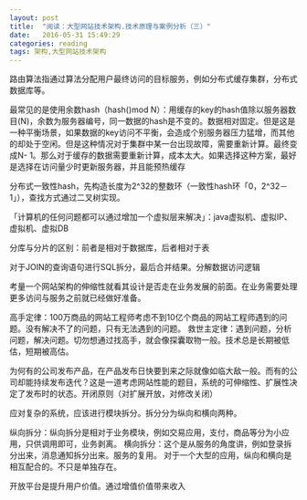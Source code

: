 ```yaml
---
layout: post
title:  "阅读：大型网站技术架构.技术原理与案例分析（三）"
date:   2016-05-31 15:49:29
categories: reading
tags: 架构,大型网站技术架构
---
```



路由算法指通过算法分配用户最终访问的目标服务，例如分布式缓存集群，分布式数据库等。

最常见的是使用余数hash（hash()mod N）：用缓存的key的hash值除以服务器数目(N)，余数为服务器编号，同一数据的hash是不变的。数据相对固定。但是这是一种平衡场景，如果数据的key访问不平衡，会造成个别服务器压力猛增，而其他的却处于空闲。但是这种情况对于集群中某一台出现故障，需要重新计算。最终变成N-
1。那么对于缓存的数据需要重新计算，成本太大。如果选择这种方案，最好是选择在访问量少时更新服务器，并且能预热缓存

分布式一致性hash，先构造长度为2^32的整数环（一致性hash环「0，2^32－1」），查找方式通过二叉树实现。

「计算机的任何问题都可以通过增加一个虚拟层来解决」：java虚拟机、虚拟IP、虚拟机、虚拟DB

分库与分片的区别：前者是相对于数据库，后者相对于表

对于JOIN的查询语句进行SQL拆分，最后合并结果。分解数据访问逻辑

考量一个网站架构的伸缩性就看其设计是否走在业务发展的前面。在业务需要处理更多访问与服务之前就已经做好准备。

高手定律：100万商品的网站工程师考虑不到10亿个商品的网站工程师遇到的问题。没有解决不了的问题，只有无法遇到的问题。
救世主定律：遇到问题，分析问题，解决问题。切勿想通过找高手，就会像探囊取物一般。技术总是长期被低估，短期被高估。

为何有的公司发布产品，在产品发布日快要到来之际就像如临大敌一般。而有的公司却能持续发布迭代？这是一道考虑网站性能的题目，系统的可伸缩性、扩展性决定了发布时的状态。开闭原则（对扩展开放，对修改关闭）

应对复杂的系统，应该进行模块拆分。拆分分为纵向和横向两种。

纵向拆分：纵向拆分是相对于业务模块，例如交易应用，支付，商品等分为小应用，只供调用即可，业务剥离。
横向拆分：这个是从服务的角度讲，例如登录拆分出来，消息通知拆分出来。服务的复用。
对于一个大型的应用，纵向和横向是相互配合的。不只是单独存在。

开放平台是提升用户价值。通过增值价值带来收入
